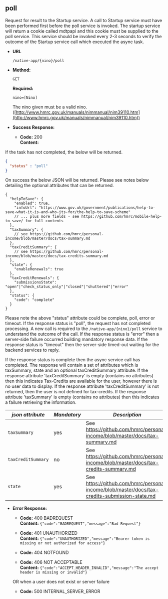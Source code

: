 poll
----
  Request for result to the Startup service. A call to Startup service must have been performed first before the poll service is invoked. The startup service will return a cookie called mdtpapi and this cookie must be supplied to the poll service. This service should be invoked every 2-3 seconds to verify the outcome of the Startup service call which executed the async task.
  
* **URL**

  `/native-app/{nino}/poll`

* **Method:**
  
  `GET`

   **Required:**

   `nino=[Nino]`

   The nino given must be a valid nino. ([http://www.hmrc.gov.uk/manuals/nimmanual/nim39110.htm](http://www.hmrc.gov.uk/manuals/nimmanual/nim39110.htm))


* **Success Response:**

  * **Code:** 200 <br />
    **Content:** 

If the task has not completed, the below will be returned. 
```json
{
  "status" : "poll"
}
```

On success the below JSON will be returned. Please see notes below detailing the optional attributes that can be returned. 

```
{
  "helpToSave": {
    "enabled": true,
    "infoUrl": "https://www.gov.uk/government/publications/help-to-save-what-it-is-and-who-its-for/the-help-to-save-scheme"
    // ... plus more fields - see https://github.com/hmrc/mobile-help-to-save/ for full contents
  },
  "taxSummary": {
    // see https://github.com/hmrc/personal-income/blob/master/docs/tax-summary.md
  },
  "taxCreditSummary": {
    // see https://github.com/hmrc/personal-income/blob/master/docs/tax-credits-summary.md
  },
  "state": {
    "enableRenewals": true
  },
  "taxCreditRenewals": {
    "submissionsState": "open"|"check_status_only"|"closed"|"shuttered"|"error"
  },
  "status": {
    "code": "complete"
  }
}
```

Please note the above "status" attribute could be complete, poll, error or timeout.
If the response status is "poll", the request has not completed processing. A new call is required to the `/native-app/{nino}/poll` service to understand the outcome of the call.
If the response status is "error" then a server-side failure occurred building mandatory response data.
If the response status is "timeout" then the server-side timed-out waiting for the backend services to reply.

If the response status is complete then the async service call has completed. The response will contain a set of attributes which is taxSummary, state and an optional taxCreditSummary attribute.
If the response attribute 'taxCreditSummary' is empty (contains no attributes) then this indicates Tax-Credits are available for the user, however there is no user data to display. If the response attribute 'taxCreditSummary' is not returned, then the user is not defined for tax-credits.
If the response attribute 'taxSummary' is empty (contains no attributes) then this indicates a failure retrieving the information.

| *json attribute* | *Mandatory* | *Description* |
|------------------|-------------|---------------|
| `taxSummary` | yes | See <https://github.com/hmrc/personal-income/blob/master/docs/tax-summary.md> |
| `taxCreditSummary` | no | See <https://github.com/hmrc/personal-income/blob/master/docs/tax-credits-summary.md> |
| `state` | yes | See <https://github.com/hmrc/personal-income/blob/master/docs/tax-credits-submission-state.md> |




* **Error Response:**

  * **Code:** 400 BADREQUEST <br />
    **Content:** `{"code":"BADREQUEST","message":"Bad Request"}`

  * **Code:** 401 UNAUTHORIZED <br/>
    **Content:** `{"code":"UNAUTHORIZED","message":"Bearer token is missing or not authorized for access"}`

  * **Code:** 404 NOTFOUND <br/>

  * **Code:** 406 NOT ACCEPTABLE <br />
    **Content:** `{"code":"ACCEPT_HEADER_INVALID","message":"The accept header is missing or invalid"}`

  OR when a user does not exist or server failure

  * **Code:** 500 INTERNAL_SERVER_ERROR <br/>



